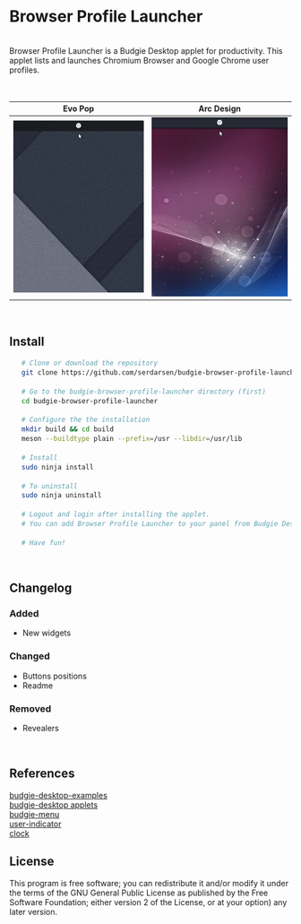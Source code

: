 Browser Profile Launcher
========

<br/>
Browser Profile Launcher is a Budgie Desktop applet for productivity. This applet lists and launches Chromium Browser and Google Chrome user profiles.<br/><br/>  


Evo Pop                    |  Arc Design
:-------------------------:|:-------------------------:
<img src="https://raw.githubusercontent.com/serdarsen/budgie-browser-profile-launcher/master/screenshots/screenshot4.gif" width="416"/>  |  <img src="https://raw.githubusercontent.com/serdarsen/budgie-browser-profile-launcher/master/screenshots/screenshot5.gif" width="416"/>

<br/>

Install
-------
```bash
   # Clone or download the repository
   git clone https://github.com/serdarsen/budgie-browser-profile-launcher.git

   # Go to the budgie-browser-profile-launcher directory (first)
   cd budgie-browser-profile-launcher

   # Configure the the installation
   mkdir build && cd build
   meson --buildtype plain --prefix=/usr --libdir=/usr/lib

   # Install
   sudo ninja install

   # To uninstall
   sudo ninja uninstall

   # Logout and login after installing the applet.
   # You can add Browser Profile Launcher to your panel from Budgie Desktop Settings.

   # Have fun!
```

<br/>

Changelog
-------
### Added
* New widgets
### Changed
* Buttons positions
* Readme
### Removed
* Revealers

<br/>

References
-------

[budgie-desktop-examples](https://github.com/budgie-desktop/budgie-desktop-examples/tree/master/python_project)<br/>
[budgie-desktop applets](https://github.com/solus-project/budgie-desktop/tree/master/src/applets)<br/>
[budgie-menu](https://github.com/budgie-desktop/budgie-desktop/tree/master/src/applets/budgie-menu)<br/>
[user-indicator](https://github.com/solus-project/budgie-desktop/tree/master/src/applets/user-indicator)<br/>
[clock](https://github.com/solus-project/budgie-desktop/tree/master/src/applets/clock)

License
-------

This program is free software; you can redistribute it and/or modify it under the terms of the GNU General Public License as published by the Free Software Foundation; either version 2 of the License, or at your option) any later version.

